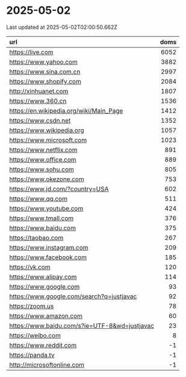 # 2025-05-02

<!-- BEGIN -->
Last updated at 2025-05-02T02:00:50.662Z

url | doms
:- | -:
https://live.com | 6052
https://www.yahoo.com | 3882
https://www.sina.com.cn | 2997
https://www.shopify.com | 2084
http://xinhuanet.com | 1807
https://www.360.cn | 1536
https://en.wikipedia.org/wiki/Main_Page | 1412
https://www.csdn.net | 1352
https://www.wikipedia.org | 1057
https://www.microsoft.com | 1023
https://www.netflix.com | 891
https://www.office.com | 889
https://www.sohu.com | 805
https://www.okezone.com | 753
https://www.jd.com/?country=USA | 602
https://www.qq.com | 511
https://www.youtube.com | 424
https://www.tmall.com | 376
https://www.baidu.com | 375
https://taobao.com | 267
https://www.instagram.com | 209
https://www.facebook.com | 185
https://vk.com | 120
https://www.alipay.com | 114
https://www.google.com | 93
https://www.google.com/search?q=justjavac | 92
https://zoom.us | 78
https://www.amazon.com | 60
https://www.baidu.com/s?ie=UTF-8&wd=justjavac | 23
https://weibo.com | 8
https://www.reddit.com | -1
https://panda.tv | -1
http://microsoftonline.com | -1
<!-- END -->
